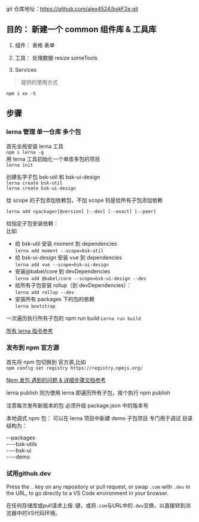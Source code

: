 git 仓库地址：https://github.com/alex4524/bskF2e.git

## 目的： 新建一个 common 组件库 & 工具库

1. 组件：
   表格 表单

2. 工具：
   处理数据 resize someTools

3. Services

> 提供的使用方式

`npm i xx -S`

## 步骤

### lerna 管理 单一仓库 多个包

首先全局安装 lerna 工具  
`npm i lerna -g`  
用 lerna 工具初始化一个单库多包的项目  
`lerna init`

创建名字子包 bsk-util 和 bsk-ui-design  
`lerna create bsk-util`  
`lerna create bsk-ui-design`

给 scope 的子包添加依赖包，不加 scope 则是给所有子包添加依赖

`lerna add <package>[@version] [--dev] [--exact] [--peer]`

给指定子包安装依赖：  
比如

- 给 bsk-util 安装 moment 到 dependencies  
  `lerna add moment --scope=bsk-util`
- 给 bsk-ui-design 安装 vue 到 dependencies  
  `lerna add vue --scope=bsk-ui-design`
- 安装@babel/core 到 devDependencies  
  `lerna add @babel/core --scope=bsk-ui-design --dev`
- 给所有子包安装 rollup（到 devDependencies）：  
  `lerna add rollup --dev`
- 安装所有 packages 下的包的依赖  
  `lerna bootstrap`

一次遍历执行所有子包的 npm run build
`Lerna run build`

[所有 lerna 指令参考](http://www.febeacon.com/lerna-docs-zh-cn/routes/commands/)

### 发布到 npm 官方源

首先将 npm 包切换到 官方源,比如  
`npm config set registry https://registry.npmjs.org/`

[Npm 发包 遇到的问题 & 详细步骤文档参考](https://segmentfault.com/a/1190000017463371)

lerna publish 则为使用 lerna 即遍历所有子包，挨个执行 npm publish

注意每次发布新版本的包 必须升级 package.json 中的版本号

本地调式 npm 包：
可以在 lerna 项目中新建 demo 子包项目 专门用于调试
目录结构为：

--packages  
----bsk-utils  
----bsk-ui  
----demo

### 试用github.dev
Press the `.` key on any repository or pull request, or swap `.com` with `.dev` in the URL, to go directly to a VS Code environment in your browser.

在任何存储库或pull请求上按`.`键，或将`.com`与URL中的`.dev`交换，以直接转到浏览器中的VS代码环境。
